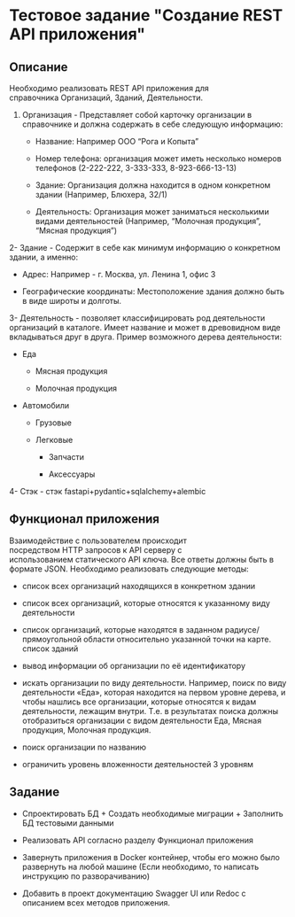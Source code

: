 # Тестовое задание "Создание REST API приложения"

## Описание

Необходимо реализовать REST API приложения для справочника Организаций, Зданий, Деятельности.

1. Организация - Представляет собой карточку организации в справочнике и должна содержать в себе следующую информацию:
   
   - Название: Например ООО “Рога и Копыта”
   
   - Номер телефона: организация может иметь несколько номеров телефонов (2-222-222, 3-333-333, 8-923-666-13-13)
   
   - Здание: Организация должна находится в одном конкретном здании (Например, Блюхера, 32/1)
   
   - Деятельность: Организация может заниматься несколькими видами деятельностей (Например, “Молочная продукция”, “Мясная продукция”)

2- Здание - Содержит в себе как минимум информацию о конкретном здании, а именно:
   
   - Адрес: Например - г. Москва, ул. Ленина 1, офис 3
   
   - Географические координаты: Местоположение здания должно быть в виде широты и долготы.

3- Деятельность - позволяет классифицировать род деятельности организаций в каталоге. Имеет название и может в древовидном виде вкладываться друг в друга. Пример возможного дерева деятельности:
   
   - Еда
     
     - Мясная продукция
     
     - Молочная продукция
   
   - Автомобили
     
     - Грузовые
     
     - Легковые
       
       - Запчасти
       
       - Аксессуары

4- Стэк - стэк fastapi+pydantic+sqlalchemy+alembic

## Функционал приложения

Взаимодействие с пользователем происходит посредством HTTP запросов к API серверу с использованием статического API ключа. Все ответы должны быть в формате JSON. Необходимо реализовать следующие методы:

- список всех организаций находящихся в конкретном здании

- список всех организаций, которые относятся к указанному виду деятельности

- список организаций, которые находятся в заданном радиусе/прямоугольной области относительно указанной точки на карте. список зданий

- вывод информации об организации по её идентификатору

- искать организации по виду деятельности. Например, поиск по виду деятельности «Еда», которая находится на первом уровне дерева, и чтобы нашлись все организации, которые относятся к видам деятельности, лежащим внутри. Т.е. в результатах поиска должны отобразиться организации с видом деятельности Еда, Мясная продукция, Молочная продукция.

- поиск организации по названию

- ограничить уровень вложенности деятельностей 3 уровням

## Задание

- Спроектировать БД + Создать необходимые миграции + Заполнить БД тестовыми данными

- Реализовать API согласно разделу Функционал приложения

- Завернуть приложения в Docker контейнер, чтобы его можно было развернуть на любой машине (Если необходимо, то написать инструкцию по разворачиванию)

- Добавить в проект документацию Swagger UI или Redoc с описанием всех методов приложения.
